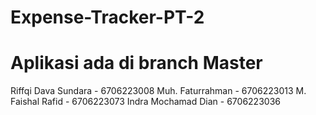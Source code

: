 # Expense-Tracker-PT-2
# Aplikasi ada di branch Master

Riffqi Dava Sundara -	6706223008
Muh. Faturrahman -	6706223013
M. Faishal Rafid -	6706223073
Indra Mochamad Dian -	6706223036
